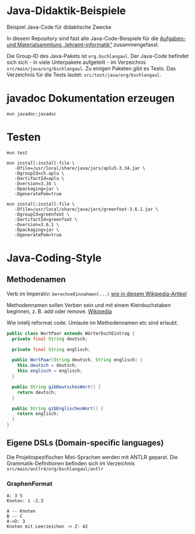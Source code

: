 # Java-Didaktik-Beispiele

Beispiel Java-Code für didaktische Zwecke

In diesem Repository sind fast alle Java-Code-Beispiele für die
[Aufgaben- und Materialsammlung „lehramt-informatik“](https://github.com/hbschlang/lehramt-informatik)
zusammengefasst.

Die Group-ID des Java-Pakets ist `org.bschlangaul`. Der Java-Code
befindet sich sich - in viele Unterpakete aufgeteilt - im Verzeichnis
`src/main/java/org/bschlangaul`. Zu einigen Paketen gibt es Tests. Das
Verzeichnis für die Tests lautet: `src/test/java/org/bschlangaul`.

# javadoc Dokumentation erzeugen

```
mvn javadoc:javadoc
```

# Testen

```
mvn test
```

```
mvn install:install-file \
   -Dfile=/usr/local/share/java/jars/aplu5-3.34.jar \
   -DgroupId=ch.aplu \
   -DartifactId=aplu \
   -Dversion=3.34 \
   -Dpackaging=jar \
   -DgeneratePom=true
```

```
mvn install:install-file \
   -Dfile=/usr/local/share/java/jars/greenfoot-3.6.1.jar \
   -DgroupId=greenfoot \
   -DartifactId=greenfoot \
   -Dversion=3.6.1 \
   -Dpackaging=jar \
   -DgeneratePom=true
```

# Java-Coding-Style

## Methodenamen

Verb im Imperativ: `berechneEinnahmen(...)` [wie in diesem Wikipedia-Artikel](https://de.wikipedia.org/wiki/Methode_(Programmierung)#Beispiel)

Methodennamen sollen Verben sein und mit einem Kleinbuchstaben beginnen,
z. B. add oder remove.
[Wikipedia](https://de.wikipedia.org/wiki/Namenskonvention_(Datenverarbeitung)#Namenskonventionen_f%C3%BCr_Java)

Wie intelij reformat code. Umlaute im Methodennamen etc sind erlaubt.

```java
public class WortPaar extends WörterbuchEintrag {
  private final String deutsch;

  private final String englisch;

  public WortPaar(String deutsch, String englisch) {
    this.deutsch = deutsch;
    this.englisch = englisch;
  }

  public String gibDeutschesWort() {
    return deutsch;
  }

  public String gibEnglischesWort() {
    return englisch;
  }
}
```

## Eigene DSLs (Domain-specific languages)

Die Projektspezifischen Mini-Sprachen werden mit ANTLR geparst. Die
Grammatik-Definitionen befinden sich im Verzeichnis
`src/main/antlr4/org/bschlangaul/antlr`

### GraphenFormat

```
A: 3 5
Knoten: 1 -2.3

A -- Knoten
B -- C
A->D: 3
Knoten mit Leerzeichen -> Z: 42
```
